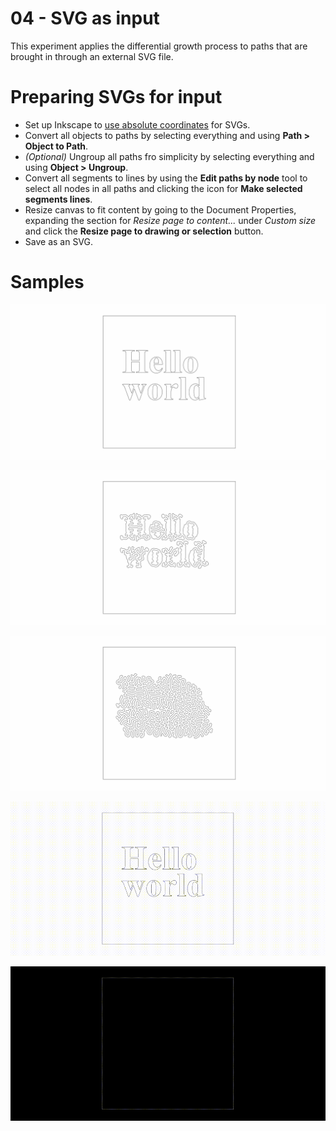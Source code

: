 # 04 - SVG as input

This experiment applies the differential growth process to paths that are brought in through an external SVG file.

# Preparing SVGs for input

- Set up Inkscape to [use absolute coordinates](http://www.inkscapeforum.com/viewtopic.php?t=11228) for SVGs.
- Convert all objects to paths by selecting everything and using **Path > Object to Path**.
- *(Optional)* Ungroup all paths fro simplicity by selecting everything and using **Object > Ungroup**.
- Convert all segments to lines by using the **Edit paths by node** tool to select all nodes in all paths and clicking the icon for **Make selected segments lines**.
- Resize canvas to fit content by going to the Document Properties, expanding the section for _Resize page to content..._ under _Custom size_ and click the **Resize page to drawing or selection** button.
- Save as an SVG.

# Samples

![Hello world starting point](images/04-hello-world-start.png)

![Hello world text after 3s](images/04-hello-world-after-3s.png)

![Hello world text after 10s](images/04-hello-world-after-10s.png)

![Hello world growth process](images/04-hello-world-growth-process.gif)

![Superformula growth process inverted](images/04-superformula-growth-process-inverted.gif)
